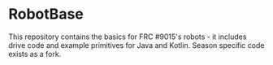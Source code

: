 # RobotBase

This repository contains the basics for FRC #9015's robots - it includes drive code and example primitives for Java and Kotlin.  Season specific code exists as a fork.